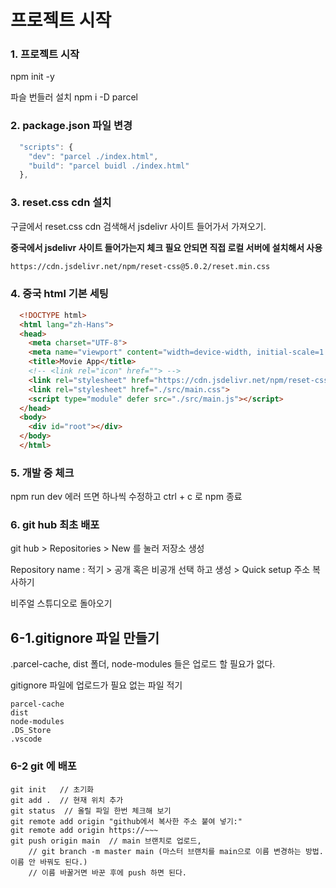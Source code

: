 # 프로젝트 시작

### 1. 프로젝트 시작
npm init -y 

파슬 번들러 설치
npm i -D parcel 

### 2.  package.json 파일 변경
  ```js
    "scripts": {
      "dev": "parcel ./index.html",
      "build": "parcel buidl ./index.html"    
    },
  ```

### 3. reset.css cdn 설치
구글에서 reset.css cdn 검색해서 jsdelivr 사이트 들어가서 가져오기. 

**중국에서 jsdelivr 사이트 들어가는지 체크 필요 안되면 직접 로컬 서버에 설치해서 사용**

``` html
https://cdn.jsdelivr.net/npm/reset-css@5.0.2/reset.min.css
```

### 4. 중국 html 기본 세팅
``` html
  <!DOCTYPE html>
  <html lang="zh-Hans">
  <head>
    <meta charset="UTF-8">
    <meta name="viewport" content="width=device-width, initial-scale=1.0">
    <title>Movie App</title>
    <!-- <link rel="icon" href=""> -->
    <link rel="stylesheet" href="https://cdn.jsdelivr.net/npm/reset-css@5.0.2/reset.min.css"> 
    <link rel="stylesheet" href="./src/main.css">
    <script type="module" defer src="./src/main.js"></script>
  </head>
  <body>
    <div id="root"></div>
  </body>
  </html>
```

### 5. 개발 중 체크
npm run dev 
에러 뜨면 하나씩 수정하고
ctrl + c 로 npm 종료

### 6. git hub 최초 배포
git hub > Repositories > New 를 눌러 저장소 생성 

Repository name : 적기 > 공개 혹은 비공개 선택 하고 생성 > Quick setup 주소 복사하기

비주얼 스튜디오로 돌아오기

## 6-1.gitignore 파일 만들기
.parcel-cache, dist 폴더, node-modules 들은 업로드 할 필요가 없다.

gitignore 파일에 업로드가 필요 없는 파일 적기
```
parcel-cache
dist
node-modules
.DS_Store
.vscode
```

### 6-2 git 에 배포 ###

``` turminal
git init   // 초기화
git add .  // 현재 위치 추가
git status  // 올릴 파일 한번 체크해 보기
git remote add origin "github에서 복사한 주소 붙여 넣기:"
git remote add origin https://~~~
git push origin main  // main 브랜치로 업로드,
    // git branch -m master main (마스터 브랜치를 main으로 이름 변경하는 방법. 이름 안 바꿔도 된다.)
    // 이름 바꿀거면 바꾼 후에 push 하면 된다.



```



























